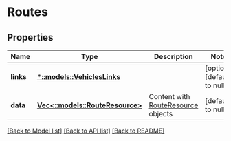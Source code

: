 # Routes

## Properties
Name | Type | Description | Notes
------------ | ------------- | ------------- | -------------
**links** | [***::models::VehiclesLinks**](Vehicles_links.md) |  | [optional] [default to null]
**data** | [**Vec<::models::RouteResource>**](RouteResource.md) | Content with [RouteResource](#routeresource) objects | [default to null]

[[Back to Model list]](../README.md#documentation-for-models) [[Back to API list]](../README.md#documentation-for-api-endpoints) [[Back to README]](../README.md)


